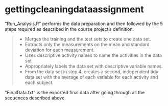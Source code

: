 # gettingcleaningdataassignment

"Run_Analysis.R" performs the data preparation and then followed by the 5 steps required as described in the course project’s definition:

>- Merges the training and the test sets to create one data set.
>- Extracts only the measurements on the mean and standard deviation for each measurement.
>- Uses descriptive activity names to name the activities in the data set
>- Appropriately labels the data set with descriptive variable names.
>- From the data set in step 4, creates a second, independent tidy data set with the average of each variable for each activity and each subject.

"FinalData.txt" is the exported final data after going through all the sequences described above.
